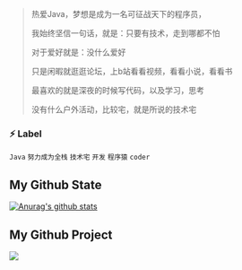 > 热爱Java，梦想是成为一名可征战天下的程序员，
> 
> 我始终坚信一句话，就是：只要有技术，走到哪都不怕
>  
> 对于爱好就是：没什么爱好
>
> 只是闲暇就逛逛论坛，上b站看看视频，看看小说，看看书
> 
> 最喜欢的就是深夜的时候写代码，以及学习，思考 
> 
> 没有什么户外活动，比较宅，就是所说的技术宅

### ⚡ Label
`Java`  `努力成为全栈`  `技术宅`  `开发`  `程序猿`  `coder`

## My Github State
[![Anurag's github stats](https://github-readme-stats.vercel.app/api?username=Un-KnownCode&show_icons=true&title_color=fff&icon_color=79ff97&text_color=9f9f9f&bg_color=151515)](https://github.com/Un-KnownCode/)

## My Github Project
<a href="https://github.com/Un-KnownCode/MyDwm">
  <img align="left" src="https://github-readme-stats.anuraghazra1.vercel.app/api/pin/?username=Un-KnownCode&repo=MyDwm&show_icons=true&title_color=fff&icon_color=79ff97&text_color=9f9f9f&bg_color=151515" />
</a>
